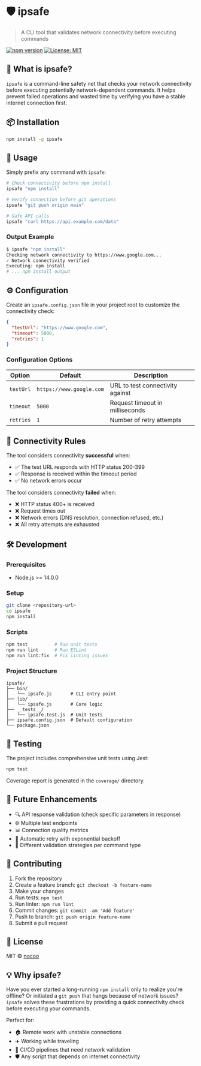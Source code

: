 # 🛡️ ipsafe

> A CLI tool that validates network connectivity before executing commands

[![npm version](https://badge.fury.io/js/ipsafe.svg)](https://badge.fury.io/js/ipsafe)
[![License: MIT](https://img.shields.io/badge/License-MIT-yellow.svg)](https://opensource.org/licenses/MIT)

## 🚀 What is ipsafe?

`ipsafe` is a command-line safety net that checks your network connectivity before executing potentially network-dependent commands. It helps prevent failed operations and wasted time by verifying you have a stable internet connection first.

## 📦 Installation

```bash
npm install -g ipsafe
```

## 🎯 Usage

Simply prefix any command with `ipsafe`:

```bash
# Check connectivity before npm install
ipsafe "npm install"

# Verify connection before git operations
ipsafe "git push origin main"

# Safe API calls
ipsafe "curl https://api.example.com/data"
```

### Output Example

```bash
$ ipsafe "npm install"
Checking network connectivity to https://www.google.com...
✓ Network connectivity verified
Executing: npm install
# ... npm install output
```

## ⚙️ Configuration

Create an `ipsafe.config.json` file in your project root to customize the connectivity check:

```json
{
  "testUrl": "https://www.google.com",
  "timeout": 5000,
  "retries": 1
}
```

### Configuration Options

| Option | Default | Description |
|--------|---------|-------------|
| `testUrl` | `https://www.google.com` | URL to test connectivity against |
| `timeout` | `5000` | Request timeout in milliseconds |
| `retries` | `1` | Number of retry attempts |

## 🔧 Connectivity Rules

The tool considers connectivity **successful** when:
- ✅ The test URL responds with HTTP status 200-399
- ✅ Response is received within the timeout period
- ✅ No network errors occur

The tool considers connectivity **failed** when:
- ❌ HTTP status 400+ is received
- ❌ Request times out
- ❌ Network errors (DNS resolution, connection refused, etc.)
- ❌ All retry attempts are exhausted

## 🛠️ Development

### Prerequisites
- Node.js >= 14.0.0

### Setup
```bash
git clone <repository-url>
cd ipsafe
npm install
```

### Scripts
```bash
npm test          # Run unit tests
npm run lint      # Run ESLint
npm run lint:fix  # Fix linting issues
```

### Project Structure
```
ipsafe/
├── bin/
│   └── ipsafe.js       # CLI entry point
├── lib/
│   └── ipsafe.js       # Core logic
├── __tests__/
│   └── ipsafe.test.js  # Unit tests
├── ipsafe.config.json  # Default configuration
└── package.json
```

## 🧪 Testing

The project includes comprehensive unit tests using Jest:

```bash
npm test
```

Coverage report is generated in the `coverage/` directory.

## 📝 Future Enhancements

- 🔍 API response validation (check specific parameters in response)
- 🌐 Multiple test endpoints
- 📊 Connection quality metrics
- 🔄 Automatic retry with exponential backoff
- 📱 Different validation strategies per command type

## 🤝 Contributing

1. Fork the repository
2. Create a feature branch: `git checkout -b feature-name`
3. Make your changes
4. Run tests: `npm test`
5. Run linter: `npm run lint`
6. Commit changes: `git commit -am 'Add feature'`
7. Push to branch: `git push origin feature-name`
8. Submit a pull request

## 📄 License

MIT © [nocoo](https://github.com/nocoo)

## 💡 Why ipsafe?

Have you ever started a long-running `npm install` only to realize you're offline? Or initiated a `git push` that hangs because of network issues? `ipsafe` solves these frustrations by providing a quick connectivity check before executing your commands.

Perfect for:
- 🏠 Remote work with unstable connections
- ✈️ Working while traveling
- 🔄 CI/CD pipelines that need network validation
- 🛡️ Any script that depends on internet connectivity